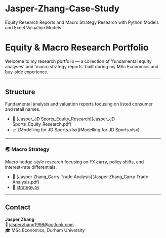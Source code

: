 # Jasper-Zhang-Case-Study
Equity Research Reports and Macro Strategy Research with Python Models and Excel Valuation Models

#  Equity & Macro Research Portfolio

Welcome to my research portfolio — a collection of 'fundamental equity analyses' and 'macro strategy reports' built during my MSc Economics and buy-side experience.

--------------------------------------------------------------------------------------------------------------------------------------------------------------------

##  Structure

Fundamental analysis and valuation reports focusing on listed consumer and retail names.  
- 🧾 [Jasper_JD Sports_Equity_Research](Jasper_JD Sports_Equity_Research.pdf)  
- 📈 [Modelling for JD Sports.xlsx](Modelling for JD Sports.xlsx)

---

### 🌏 Macro Strategy
Macro hedge-style research focusing on FX carry, policy shifts, and interest-rate differentials.  
- 📄 [Jasper Zhang_Carry Trade Analysis](Jasper Zhang_Carry Trade Analysis.pdf)  
- 🧮 [strategy.py](strategy.py)



---

##  Contact
**Jasper Zhang**  
📧 [jasperzhang1996@outlook.com](jasperzhang1996@outlook.com)  
🎓 MSc Economics, Durham University  
